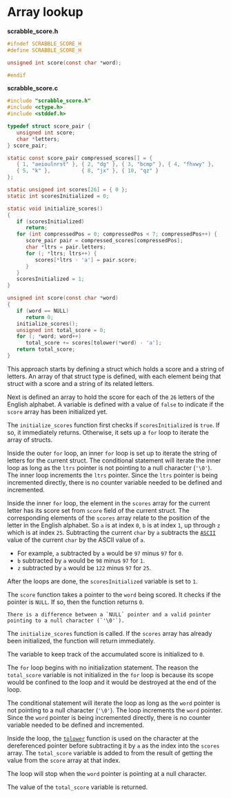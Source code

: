 # Array lookup

**scrabble_score.h**

```c
#ifndef SCRABBLE_SCORE_H
#define SCRABBLE_SCORE_H

unsigned int score(const char *word);

#endif
```

**scrabble_score.c**

```c
#include "scrabble_score.h"
#include <ctype.h>
#include <stddef.h>

typedef struct score_pair {
   unsigned int score;
   char *letters;
} score_pair;

static const score_pair compressed_scores[] = {
   { 1, "aeioulnrst" }, { 2, "dg" }, { 3, "bcmp" }, { 4, "fhvwy" },
   { 5, "k" },          { 8, "jx" }, { 10, "qz" }
};

static unsigned int scores[26] = { 0 };
static int scoresInitialized = 0;

static void initialize_scores()
{
   if (scoresInitialized)
      return;
   for (int compressedPos = 0; compressedPos < 7; compressedPos++) {
      score_pair pair = compressed_scores[compressedPos];
      char *ltrs = pair.letters;
      for (; *ltrs; ltrs++) {
         scores[*ltrs - 'a'] = pair.score;
      }
   }
   scoresInitialized = 1;
}

unsigned int score(const char *word)
{
   if (word == NULL)
      return 0;
   initialize_scores();
   unsigned int total_score = 0;
   for (; *word; word++)
      total_score += scores[tolower(*word) - 'a'];
   return total_score;
}
```

This approach starts by defining a struct which holds a score and a string of letters.
An array of that struct type is defined, with each element being that struct with a score and a string of its related letters.

Next is defined an array to hold the score for each of the `26` letters of the English alphabet.
A variable is defined with a value of `false` to indicate if the `score` array has been initialized yet.

The `initialize_scores` function first checks if `scoresInitialized` is `true`.
If so, it immediately returns.
Otherwise, it sets up a `for` loop to iterate the array of structs.

Inside the outer `for` loop, an inner `for` loop is set up to iterate the string of letters for the current struct.
The conditional statement will iterate the inner loop as long as the `ltrs` pointer is not pointing to a null character (`'\0'`).
The inner loop increments the `ltrs` pointer.
Since the `ltrs` pointer is being incremented directly, there is no counter variable needed to be defined and incremented.

Inside the inner `for` loop, the element in the `scores` array for the current letter has its score set from `score` field of the current struct.
The corresponding elements of the `scores` array relate to the position of the letter in the English alphabet.
So `a` is at index `0`, `b` is at index `1`, up through `z` which is at index `25`.
Subtracting the current `char` by `a` subtracts the [`ASCII`][ascii] value of the current `char` by the ASCII value of `a`.

- For example, `a` subtracted by `a` would be `97` minus `97` for `0`.
- `b` subtracted by `a` would be `98` minus `97` for `1`.
- `z` subtracted by `a` would be `122` minus `97` for `25`.

After the loops are done, the `scoresInitialized` variable is set to `1`.

The `score` function takes a pointer to the `word` being scored.
It checks if the pointer is `NULL`.
If so, then the function returns `0`.

```exercism/note
There is a difference between a `NULL` pointer and a valid pointer pointing to a null character (`'\0'`).
```

The `initialize_scores` function is called.
If the `scores`  array has already been initialized, the function will return immediately.

The variable to keep track of the accumulated score is initialized to `0`.

The `for` loop begins with no initialization statement.
The reason the `total_score` variable is not initialized in the `for` loop is because its scope would be confined to the loop and
it would be destroyed at the end of the loop.

The conditional statement will iterate the loop as long as the `word` pointer is not pointing to a null character (`'\0'`).
The loop increments the `word` pointer.
Since the `word` pointer is being incremented directly, there is no counter variable needed to be defined and incremented.

Inside the loop, the [`tolower`][tolower] function is used on the character at the dereferenced pointer before subtracting it by `a`
as the index into the `scores` array.
The `total_score` variable is added to from the result of getting the value from the `score` array at that index.

The loop will stop when the `word` pointer is pointing at a null character.

The value of the `total_score` variable is returned.

[ascii]: https://www.asciitable.com/
[tolower]: https://www.geeksforgeeks.org/tolower-function-in-c/
